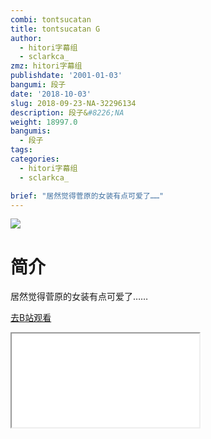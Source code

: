 ```yaml
---
combi: tontsucatan
title: tontsucatan G
author:
  - hitori字幕组
  - sclarkca_
zmz: hitori字幕组
publishdate: '2001-01-03'
bangumi: 段子
date: '2018-10-03'
slug: 2018-09-23-NA-32296134
description: 段子&#8226;NA
weight: 18997.0
bangumis:
  - 段子
tags:
categories:
  - hitori字幕组
  - sclarkca_

brief: "居然觉得菅原的女装有点可爱了……"
---
```

![](https://i.imgur.com/5mewN5Q.jpg)
# 简介  
居然觉得菅原的女装有点可爱了……  

[去B站观看](https://www.bilibili.com/video/av32296134/)
<div class ="resp-container"><iframe class="testiframe" src="//player.bilibili.com/player.html?aid=32296134"", scrolling="no", allowfullscreen="true" > </iframe></div> 
